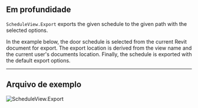 ## Em profundidade
`ScheduleView.Export` exports the given schedule to the given path with the selected options.

In the example below, the door schedule is selected from the current Revit document for export. The export location is derived from the view name and the current user's documents location. Finally, the schedule is exported with the default export options.
___
## Arquivo de exemplo

![ScheduleView.Export](./Revit.Elements.Views.ScheduleView.Export_img.jpg)
